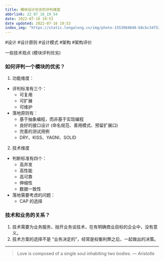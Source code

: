 ```yaml
---
title: 模块设计优劣的评判维度
abbrlink: 22_07_16_19_54
date: 2022-07-16 19:53
date updated: 2022-07-16 19:53
index_img: "https://static.longalong.cn/img/photo-1553984840-b8cbc34f5215"
---
```

#设计 #设计原则  #设计模式 #架构 #架构评价

一些技术观点 (模块评判优劣)

### 如何评判一个模块的优劣？

1.  功能维度：

-   评判标准有三个：
    -   可复用
    -   可扩展
    -   可维护
-   落地原则有：
    -   基于抽象编程，而非基于实现编程
    -   良好的接口设计 (命名规范、善用模式、预留扩展口)
    -   完善的测试用例
    -   DRY、KISS、YAGNI、SOLID

2.  技术维度

-   判断标准有四个：
    -   高并发
    -   高性能
    -   高可靠
    -   伸缩性
    -   数据一致性
-   落地需要考虑的问题：
    -   CAP 的选择

### 技术和业务的关系？

1.  技术需要为业务服务，抛开业务谈技术，在有明确商业目标的企业中，没有意义。
2.  技术方案的选择不是 “业务决定的”，经常是权衡利弊之后，一起做出的决策。






---
> Love is composed of a single soul inhabiting two bodies.
> — <cite>Aristotle</cite>